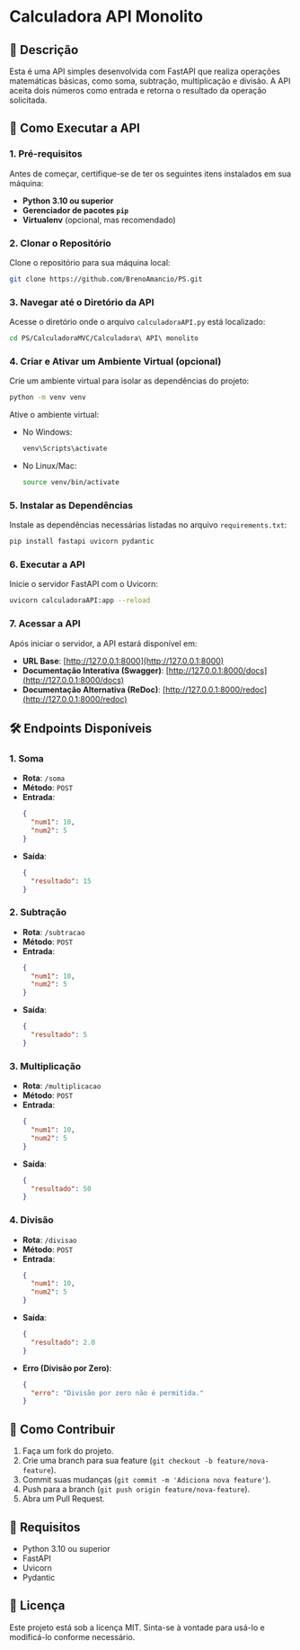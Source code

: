 # Calculadora API Monolito

## 📝 Descrição
Esta é uma API simples desenvolvida com FastAPI que realiza operações matemáticas básicas, como soma, subtração, multiplicação e divisão. A API aceita dois números como entrada e retorna o resultado da operação solicitada.

## 🚀 Como Executar a API

### 1. Pré-requisitos
Antes de começar, certifique-se de ter os seguintes itens instalados em sua máquina:
- **Python 3.10 ou superior**
- **Gerenciador de pacotes `pip`**
- **Virtualenv** (opcional, mas recomendado)

### 2. Clonar o Repositório
Clone o repositório para sua máquina local:
```bash
git clone https://github.com/BrenoAmancio/PS.git
```

### 3. Navegar até o Diretório da API
Acesse o diretório onde o arquivo `calculadoraAPI.py` está localizado:
```bash
cd PS/CalculadoraMVC/Calculadora\ API\ monolito
```

### 4. Criar e Ativar um Ambiente Virtual (opcional)
Crie um ambiente virtual para isolar as dependências do projeto:
```bash
python -m venv venv
```
Ative o ambiente virtual:
- No Windows:
  ```bash
  venv\Scripts\activate
  ```
- No Linux/Mac:
  ```bash
  source venv/bin/activate
  ```

### 5. Instalar as Dependências
Instale as dependências necessárias listadas no arquivo `requirements.txt`:
```bash
pip install fastapi uvicorn pydantic
```

### 6. Executar a API
Inicie o servidor FastAPI com o Uvicorn:
```bash
uvicorn calculadoraAPI:app --reload
```

### 7. Acessar a API
Após iniciar o servidor, a API estará disponível em:
- **URL Base**: [http://127.0.0.1:8000](http://127.0.0.1:8000)
- **Documentação Interativa (Swagger)**: [http://127.0.0.1:8000/docs](http://127.0.0.1:8000/docs)
- **Documentação Alternativa (ReDoc)**: [http://127.0.0.1:8000/redoc](http://127.0.0.1:8000/redoc)

## 🛠️ Endpoints Disponíveis

### 1. Soma
- **Rota**: `/soma`
- **Método**: `POST`
- **Entrada**:
  ```json
  {
    "num1": 10,
    "num2": 5
  }
  ```
- **Saída**:
  ```json
  {
    "resultado": 15
  }
  ```

### 2. Subtração
- **Rota**: `/subtracao`
- **Método**: `POST`
- **Entrada**:
  ```json
  {
    "num1": 10,
    "num2": 5
  }
  ```
- **Saída**:
  ```json
  {
    "resultado": 5
  }
  ```

### 3. Multiplicação
- **Rota**: `/multiplicacao`
- **Método**: `POST`
- **Entrada**:
  ```json
  {
    "num1": 10,
    "num2": 5
  }
  ```
- **Saída**:
  ```json
  {
    "resultado": 50
  }
  ```

### 4. Divisão
- **Rota**: `/divisao`
- **Método**: `POST`
- **Entrada**:
  ```json
  {
    "num1": 10,
    "num2": 5
  }
  ```
- **Saída**:
  ```json
  {
    "resultado": 2.0
  }
  ```
- **Erro (Divisão por Zero)**:
  ```json
  {
    "erro": "Divisão por zero não é permitida."
  }
  ```

## 🤝 Como Contribuir
1. Faça um fork do projeto.
2. Crie uma branch para sua feature (`git checkout -b feature/nova-feature`).
3. Commit suas mudanças (`git commit -m 'Adiciona nova feature'`).
4. Push para a branch (`git push origin feature/nova-feature`).
5. Abra um Pull Request.

## 📌 Requisitos
- Python 3.10 ou superior
- FastAPI
- Uvicorn
- Pydantic

## 📜 Licença
Este projeto está sob a licença MIT. Sinta-se à vontade para usá-lo e modificá-lo conforme necessário.